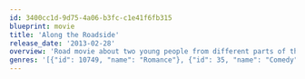 ```yaml
---
id: 3400cc1d-9d75-4a06-b3fc-c1e41f6fb315
blueprint: movie
title: 'Along the Roadside'
release_date: '2013-02-28'
overview: 'Road movie about two young people from different parts of the world, their vastly different clashing cultures and their journey of self-discovery during the drive to the largest music festival in California.'
genres: '[{"id": 10749, "name": "Romance"}, {"id": 35, "name": "Comedy"}, {"id": 10402, "name": "Music"}]'
---
```

